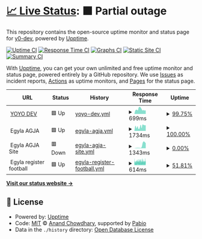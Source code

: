 # [📈 Live Status](https://y0-dev.github.io/upptime): <!--live status--> **🟧 Partial outage**

This repository contains the open-source uptime monitor and status page for [y0-dev](https://y0-dev.github.io/upptime), powered by [Upptime](https://github.com/upptime/upptime).

[![Uptime CI](https://github.com/y0-dev/upptime/workflows/Uptime%20CI/badge.svg)](https://github.com/y0-dev/upptime/actions?query=workflow%3A%22Uptime+CI%22)
[![Response Time CI](https://github.com/y0-dev/upptime/workflows/Response%20Time%20CI/badge.svg)](https://github.com/y0-dev/upptime/actions?query=workflow%3A%22Response+Time+CI%22)
[![Graphs CI](https://github.com/y0-dev/upptime/workflows/Graphs%20CI/badge.svg)](https://github.com/y0-dev/upptime/actions?query=workflow%3A%22Graphs+CI%22)
[![Static Site CI](https://github.com/y0-dev/upptime/workflows/Static%20Site%20CI/badge.svg)](https://github.com/y0-dev/upptime/actions?query=workflow%3A%22Static+Site+CI%22)
[![Summary CI](https://github.com/y0-dev/upptime/workflows/Summary%20CI/badge.svg)](https://github.com/y0-dev/upptime/actions?query=workflow%3A%22Summary+CI%22)

With [Upptime](https://upptime.js.org), you can get your own unlimited and free uptime monitor and status page, powered entirely by a GitHub repository. We use [Issues](https://github.com/y0-dev/upptime/issues) as incident reports, [Actions](https://github.com/y0-dev/upptime/actions) as uptime monitors, and [Pages](https://y0-dev.github.io/upptime) for the status page.

<!--start: status pages-->
<!-- This summary is generated by Upptime (https://github.com/upptime/upptime) -->
<!-- Do not edit this manually, your changes will be overwritten -->
<!-- prettier-ignore -->
| URL | Status | History | Response Time | Uptime |
| --- | ------ | ------- | ------------- | ------ |
| <img alt="" src="https://icons.duckduckgo.com/ip3/yoyo.dev.ico" height="13"> [YOYO DEV](https://yoyo.dev/) | 🟩 Up | [yoyo-dev.yml](https://github.com/y0-dev/upptime/commits/HEAD/history/yoyo-dev.yml) | <details><summary><img alt="Response time graph" src="./graphs/yoyo-dev/response-time-week.png" height="20"> 699ms</summary><br><a href="https://y0-dev.github.io/upptime/history/yoyo-dev"><img alt="Response time 699" src="https://img.shields.io/endpoint?url=https%3A%2F%2Fraw.githubusercontent.com%2Fy0-dev%2Fupptime%2FHEAD%2Fapi%2Fyoyo-dev%2Fresponse-time.json"></a><br><a href="https://y0-dev.github.io/upptime/history/yoyo-dev"><img alt="24-hour response time 551" src="https://img.shields.io/endpoint?url=https%3A%2F%2Fraw.githubusercontent.com%2Fy0-dev%2Fupptime%2FHEAD%2Fapi%2Fyoyo-dev%2Fresponse-time-day.json"></a><br><a href="https://y0-dev.github.io/upptime/history/yoyo-dev"><img alt="7-day response time 699" src="https://img.shields.io/endpoint?url=https%3A%2F%2Fraw.githubusercontent.com%2Fy0-dev%2Fupptime%2FHEAD%2Fapi%2Fyoyo-dev%2Fresponse-time-week.json"></a><br><a href="https://y0-dev.github.io/upptime/history/yoyo-dev"><img alt="30-day response time 699" src="https://img.shields.io/endpoint?url=https%3A%2F%2Fraw.githubusercontent.com%2Fy0-dev%2Fupptime%2FHEAD%2Fapi%2Fyoyo-dev%2Fresponse-time-month.json"></a><br><a href="https://y0-dev.github.io/upptime/history/yoyo-dev"><img alt="1-year response time 699" src="https://img.shields.io/endpoint?url=https%3A%2F%2Fraw.githubusercontent.com%2Fy0-dev%2Fupptime%2FHEAD%2Fapi%2Fyoyo-dev%2Fresponse-time-year.json"></a></details> | <details><summary><a href="https://y0-dev.github.io/upptime/history/yoyo-dev">99.75%</a></summary><a href="https://y0-dev.github.io/upptime/history/yoyo-dev"><img alt="All-time uptime 99.75%" src="https://img.shields.io/endpoint?url=https%3A%2F%2Fraw.githubusercontent.com%2Fy0-dev%2Fupptime%2FHEAD%2Fapi%2Fyoyo-dev%2Fuptime.json"></a><br><a href="https://y0-dev.github.io/upptime/history/yoyo-dev"><img alt="24-hour uptime 100.00%" src="https://img.shields.io/endpoint?url=https%3A%2F%2Fraw.githubusercontent.com%2Fy0-dev%2Fupptime%2FHEAD%2Fapi%2Fyoyo-dev%2Fuptime-day.json"></a><br><a href="https://y0-dev.github.io/upptime/history/yoyo-dev"><img alt="7-day uptime 99.75%" src="https://img.shields.io/endpoint?url=https%3A%2F%2Fraw.githubusercontent.com%2Fy0-dev%2Fupptime%2FHEAD%2Fapi%2Fyoyo-dev%2Fuptime-week.json"></a><br><a href="https://y0-dev.github.io/upptime/history/yoyo-dev"><img alt="30-day uptime 99.75%" src="https://img.shields.io/endpoint?url=https%3A%2F%2Fraw.githubusercontent.com%2Fy0-dev%2Fupptime%2FHEAD%2Fapi%2Fyoyo-dev%2Fuptime-month.json"></a><br><a href="https://y0-dev.github.io/upptime/history/yoyo-dev"><img alt="1-year uptime 99.75%" src="https://img.shields.io/endpoint?url=https%3A%2F%2Fraw.githubusercontent.com%2Fy0-dev%2Fupptime%2FHEAD%2Fapi%2Fyoyo-dev%2Fuptime-year.json"></a></details>
| <img alt="" src="https://icons.duckduckgo.com/ip3/null.ico" height="13"> Egyla AGJA | 🟩 Up | [egyla-agja.yml](https://github.com/y0-dev/upptime/commits/HEAD/history/egyla-agja.yml) | <details><summary><img alt="Response time graph" src="./graphs/egyla-agja/response-time-week.png" height="20"> 1734ms</summary><br><a href="https://y0-dev.github.io/upptime/history/egyla-agja"><img alt="Response time 1629" src="https://img.shields.io/endpoint?url=https%3A%2F%2Fraw.githubusercontent.com%2Fy0-dev%2Fupptime%2FHEAD%2Fapi%2Fegyla-agja%2Fresponse-time.json"></a><br><a href="https://y0-dev.github.io/upptime/history/egyla-agja"><img alt="24-hour response time 2216" src="https://img.shields.io/endpoint?url=https%3A%2F%2Fraw.githubusercontent.com%2Fy0-dev%2Fupptime%2FHEAD%2Fapi%2Fegyla-agja%2Fresponse-time-day.json"></a><br><a href="https://y0-dev.github.io/upptime/history/egyla-agja"><img alt="7-day response time 1734" src="https://img.shields.io/endpoint?url=https%3A%2F%2Fraw.githubusercontent.com%2Fy0-dev%2Fupptime%2FHEAD%2Fapi%2Fegyla-agja%2Fresponse-time-week.json"></a><br><a href="https://y0-dev.github.io/upptime/history/egyla-agja"><img alt="30-day response time 1629" src="https://img.shields.io/endpoint?url=https%3A%2F%2Fraw.githubusercontent.com%2Fy0-dev%2Fupptime%2FHEAD%2Fapi%2Fegyla-agja%2Fresponse-time-month.json"></a><br><a href="https://y0-dev.github.io/upptime/history/egyla-agja"><img alt="1-year response time 1629" src="https://img.shields.io/endpoint?url=https%3A%2F%2Fraw.githubusercontent.com%2Fy0-dev%2Fupptime%2FHEAD%2Fapi%2Fegyla-agja%2Fresponse-time-year.json"></a></details> | <details><summary><a href="https://y0-dev.github.io/upptime/history/egyla-agja">100.00%</a></summary><a href="https://y0-dev.github.io/upptime/history/egyla-agja"><img alt="All-time uptime 100.00%" src="https://img.shields.io/endpoint?url=https%3A%2F%2Fraw.githubusercontent.com%2Fy0-dev%2Fupptime%2FHEAD%2Fapi%2Fegyla-agja%2Fuptime.json"></a><br><a href="https://y0-dev.github.io/upptime/history/egyla-agja"><img alt="24-hour uptime 100.00%" src="https://img.shields.io/endpoint?url=https%3A%2F%2Fraw.githubusercontent.com%2Fy0-dev%2Fupptime%2FHEAD%2Fapi%2Fegyla-agja%2Fuptime-day.json"></a><br><a href="https://y0-dev.github.io/upptime/history/egyla-agja"><img alt="7-day uptime 100.00%" src="https://img.shields.io/endpoint?url=https%3A%2F%2Fraw.githubusercontent.com%2Fy0-dev%2Fupptime%2FHEAD%2Fapi%2Fegyla-agja%2Fuptime-week.json"></a><br><a href="https://y0-dev.github.io/upptime/history/egyla-agja"><img alt="30-day uptime 100.00%" src="https://img.shields.io/endpoint?url=https%3A%2F%2Fraw.githubusercontent.com%2Fy0-dev%2Fupptime%2FHEAD%2Fapi%2Fegyla-agja%2Fuptime-month.json"></a><br><a href="https://y0-dev.github.io/upptime/history/egyla-agja"><img alt="1-year uptime 100.00%" src="https://img.shields.io/endpoint?url=https%3A%2F%2Fraw.githubusercontent.com%2Fy0-dev%2Fupptime%2FHEAD%2Fapi%2Fegyla-agja%2Fuptime-year.json"></a></details>
| <img alt="" src="https://icons.duckduckgo.com/ip3/null.ico" height="13"> Egyla AGJA Site | 🟥 Down | [egyla-agja-site.yml](https://github.com/y0-dev/upptime/commits/HEAD/history/egyla-agja-site.yml) | <details><summary><img alt="Response time graph" src="./graphs/egyla-agja-site/response-time-week.png" height="20"> 1343ms</summary><br><a href="https://y0-dev.github.io/upptime/history/egyla-agja-site"><img alt="Response time 1343" src="https://img.shields.io/endpoint?url=https%3A%2F%2Fraw.githubusercontent.com%2Fy0-dev%2Fupptime%2FHEAD%2Fapi%2Fegyla-agja-site%2Fresponse-time.json"></a><br><a href="https://y0-dev.github.io/upptime/history/egyla-agja-site"><img alt="24-hour response time 2716" src="https://img.shields.io/endpoint?url=https%3A%2F%2Fraw.githubusercontent.com%2Fy0-dev%2Fupptime%2FHEAD%2Fapi%2Fegyla-agja-site%2Fresponse-time-day.json"></a><br><a href="https://y0-dev.github.io/upptime/history/egyla-agja-site"><img alt="7-day response time 1343" src="https://img.shields.io/endpoint?url=https%3A%2F%2Fraw.githubusercontent.com%2Fy0-dev%2Fupptime%2FHEAD%2Fapi%2Fegyla-agja-site%2Fresponse-time-week.json"></a><br><a href="https://y0-dev.github.io/upptime/history/egyla-agja-site"><img alt="30-day response time 1343" src="https://img.shields.io/endpoint?url=https%3A%2F%2Fraw.githubusercontent.com%2Fy0-dev%2Fupptime%2FHEAD%2Fapi%2Fegyla-agja-site%2Fresponse-time-month.json"></a><br><a href="https://y0-dev.github.io/upptime/history/egyla-agja-site"><img alt="1-year response time 1343" src="https://img.shields.io/endpoint?url=https%3A%2F%2Fraw.githubusercontent.com%2Fy0-dev%2Fupptime%2FHEAD%2Fapi%2Fegyla-agja-site%2Fresponse-time-year.json"></a></details> | <details><summary><a href="https://y0-dev.github.io/upptime/history/egyla-agja-site">0.00%</a></summary><a href="https://y0-dev.github.io/upptime/history/egyla-agja-site"><img alt="All-time uptime 0.00%" src="https://img.shields.io/endpoint?url=https%3A%2F%2Fraw.githubusercontent.com%2Fy0-dev%2Fupptime%2FHEAD%2Fapi%2Fegyla-agja-site%2Fuptime.json"></a><br><a href="https://y0-dev.github.io/upptime/history/egyla-agja-site"><img alt="24-hour uptime 0.00%" src="https://img.shields.io/endpoint?url=https%3A%2F%2Fraw.githubusercontent.com%2Fy0-dev%2Fupptime%2FHEAD%2Fapi%2Fegyla-agja-site%2Fuptime-day.json"></a><br><a href="https://y0-dev.github.io/upptime/history/egyla-agja-site"><img alt="7-day uptime 0.00%" src="https://img.shields.io/endpoint?url=https%3A%2F%2Fraw.githubusercontent.com%2Fy0-dev%2Fupptime%2FHEAD%2Fapi%2Fegyla-agja-site%2Fuptime-week.json"></a><br><a href="https://y0-dev.github.io/upptime/history/egyla-agja-site"><img alt="30-day uptime 0.00%" src="https://img.shields.io/endpoint?url=https%3A%2F%2Fraw.githubusercontent.com%2Fy0-dev%2Fupptime%2FHEAD%2Fapi%2Fegyla-agja-site%2Fuptime-month.json"></a><br><a href="https://y0-dev.github.io/upptime/history/egyla-agja-site"><img alt="1-year uptime 0.00%" src="https://img.shields.io/endpoint?url=https%3A%2F%2Fraw.githubusercontent.com%2Fy0-dev%2Fupptime%2FHEAD%2Fapi%2Fegyla-agja-site%2Fuptime-year.json"></a></details>
| <img alt="" src="https://icons.duckduckgo.com/ip3/null.ico" height="13"> Egyla register football | 🟩 Up | [egyla-register-football.yml](https://github.com/y0-dev/upptime/commits/HEAD/history/egyla-register-football.yml) | <details><summary><img alt="Response time graph" src="./graphs/egyla-register-football/response-time-week.png" height="20"> 614ms</summary><br><a href="https://y0-dev.github.io/upptime/history/egyla-register-football"><img alt="Response time 614" src="https://img.shields.io/endpoint?url=https%3A%2F%2Fraw.githubusercontent.com%2Fy0-dev%2Fupptime%2FHEAD%2Fapi%2Fegyla-register-football%2Fresponse-time.json"></a><br><a href="https://y0-dev.github.io/upptime/history/egyla-register-football"><img alt="24-hour response time 634" src="https://img.shields.io/endpoint?url=https%3A%2F%2Fraw.githubusercontent.com%2Fy0-dev%2Fupptime%2FHEAD%2Fapi%2Fegyla-register-football%2Fresponse-time-day.json"></a><br><a href="https://y0-dev.github.io/upptime/history/egyla-register-football"><img alt="7-day response time 614" src="https://img.shields.io/endpoint?url=https%3A%2F%2Fraw.githubusercontent.com%2Fy0-dev%2Fupptime%2FHEAD%2Fapi%2Fegyla-register-football%2Fresponse-time-week.json"></a><br><a href="https://y0-dev.github.io/upptime/history/egyla-register-football"><img alt="30-day response time 614" src="https://img.shields.io/endpoint?url=https%3A%2F%2Fraw.githubusercontent.com%2Fy0-dev%2Fupptime%2FHEAD%2Fapi%2Fegyla-register-football%2Fresponse-time-month.json"></a><br><a href="https://y0-dev.github.io/upptime/history/egyla-register-football"><img alt="1-year response time 614" src="https://img.shields.io/endpoint?url=https%3A%2F%2Fraw.githubusercontent.com%2Fy0-dev%2Fupptime%2FHEAD%2Fapi%2Fegyla-register-football%2Fresponse-time-year.json"></a></details> | <details><summary><a href="https://y0-dev.github.io/upptime/history/egyla-register-football">51.81%</a></summary><a href="https://y0-dev.github.io/upptime/history/egyla-register-football"><img alt="All-time uptime 51.81%" src="https://img.shields.io/endpoint?url=https%3A%2F%2Fraw.githubusercontent.com%2Fy0-dev%2Fupptime%2FHEAD%2Fapi%2Fegyla-register-football%2Fuptime.json"></a><br><a href="https://y0-dev.github.io/upptime/history/egyla-register-football"><img alt="24-hour uptime 42.59%" src="https://img.shields.io/endpoint?url=https%3A%2F%2Fraw.githubusercontent.com%2Fy0-dev%2Fupptime%2FHEAD%2Fapi%2Fegyla-register-football%2Fuptime-day.json"></a><br><a href="https://y0-dev.github.io/upptime/history/egyla-register-football"><img alt="7-day uptime 51.81%" src="https://img.shields.io/endpoint?url=https%3A%2F%2Fraw.githubusercontent.com%2Fy0-dev%2Fupptime%2FHEAD%2Fapi%2Fegyla-register-football%2Fuptime-week.json"></a><br><a href="https://y0-dev.github.io/upptime/history/egyla-register-football"><img alt="30-day uptime 51.81%" src="https://img.shields.io/endpoint?url=https%3A%2F%2Fraw.githubusercontent.com%2Fy0-dev%2Fupptime%2FHEAD%2Fapi%2Fegyla-register-football%2Fuptime-month.json"></a><br><a href="https://y0-dev.github.io/upptime/history/egyla-register-football"><img alt="1-year uptime 51.81%" src="https://img.shields.io/endpoint?url=https%3A%2F%2Fraw.githubusercontent.com%2Fy0-dev%2Fupptime%2FHEAD%2Fapi%2Fegyla-register-football%2Fuptime-year.json"></a></details>

<!--end: status pages-->

[**Visit our status website →**](https://y0-dev.github.io/upptime)

## 📄 License

- Powered by: [Upptime](https://github.com/upptime/upptime)
- Code: [MIT](./LICENSE) © [Anand Chowdhary](https://anandchowdhary.com), supported by [Pabio](https://pabio.com)
- Data in the `./history` directory: [Open Database License](https://opendatacommons.org/licenses/odbl/1-0/)
